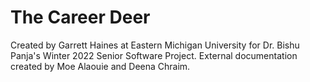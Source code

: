 # The Career Deer
Created by Garrett Haines at Eastern Michigan University for Dr. Bishu Panja's Winter 2022 Senior Software Project.
External documentation created by Moe Alaouie and Deena Chraim.
